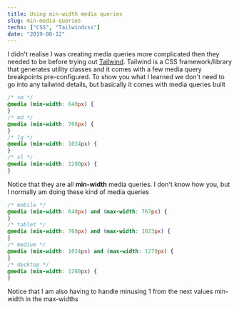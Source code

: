 ```yaml
---
title: Using min-width media queries
slug: min-media-queries
techs: ["CSS", "Tailwindcss"]
date: "2019-08-12"
---
```


I didn't realise I was creating media queries more complicated then they needed to be before trying out [Tailwind](https://tailwindcss.com/). Tailwind is a CSS framework/library that generates utility classes and it comes with a few media query breakpoints pre-configured. To show you what I learned we don't need to go into any tailwind details, but basically it comes with media queries built

<!-- TODO prevent formating? -->

```css
/* sm */
@media (min-width: 640px) {
}
/* md */
@media (min-width: 768px) {
}
/* lg */
@media (min-width: 1024px) {
}
/* xl */
@media (min-width: 1280px) {
}
```

Notice that they are all **min-width** media queries. I don't know how you, but I normally am doing these kind of media queries

```css
/* mobile */
@media (min-width: 640px) and (max-width: 767px) {
}
/* tablet */
@media (min-width: 768px) and (max-width: 1023px) {
}
/* medium */
@media (min-width: 1024px) and (max-width: 1279px) {
}
/* desktop */
@media (min-width: 1280px) {
}
```

Notice that I am also having to handle minusing 1 from the next values min-width in the max-widths
